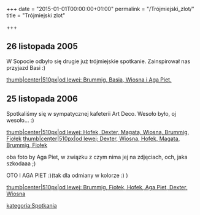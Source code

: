 +++
date = "2015-01-01T00:00:00+01:00"
permalink = "/Trójmiejski_zlot/"
title = "Trójmiejski zlot"

+++

26 listopada 2005
-----------------

W Sopocie odbyło się drugie już trójmiejskie spotkanie. Zainspirował nas przyjazd Basi :)

[thumb|center|510px|od lewej: Brummig, Basia, Wiosna i Aga Piet.](/Grafika:My02.jpg "wikilink")

25 listopada 2006
-----------------

Spotkaliśmy się w sympatycznej kafeterii Art Deco. Wesoło było, oj wesoło... :)

[thumb|center|510px|od lewej: Hofek, Dexter, Magata, Wiosna, Brummig, Fiołek](/Grafika:Azsowe1.jpg "wikilink") [thumb|center|510px|od lewej: Dexter, Wiosna, Hofek, Magata, Brummig, Fiołek](/Grafika:Azsowe2.jpg "wikilink")

oba foto by Aga Piet, w związku z czym nima jej na zdjęciach, och, jaka szkodaaa ;)

OTO I AGA PIET :)(tak dla odmiany w kolorze :) )

[thumb|center|510px|od lewej: Brummig, Fiołek, Hofek, Aga Piet, Dexter, Wiosna](/Grafika:art_deco.jpg "wikilink")

[kategoria:Spotkania](/atopedia/kategoria:Spotkania "wikilink")